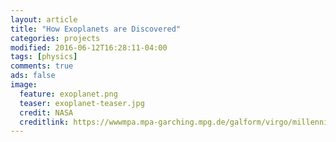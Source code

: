 ```yaml
---
layout: article
title: "How Exoplanets are Discovered"
categories: projects
modified: 2016-06-12T16:28:11-04:00
tags: [physics]
comments: true
ads: false
image:
  feature: exoplanet.png
  teaser: exoplanet-teaser.jpg
  credit: NASA
  creditlink: https://wwwmpa.mpa-garching.mpg.de/galform/virgo/millennium/
---
```

